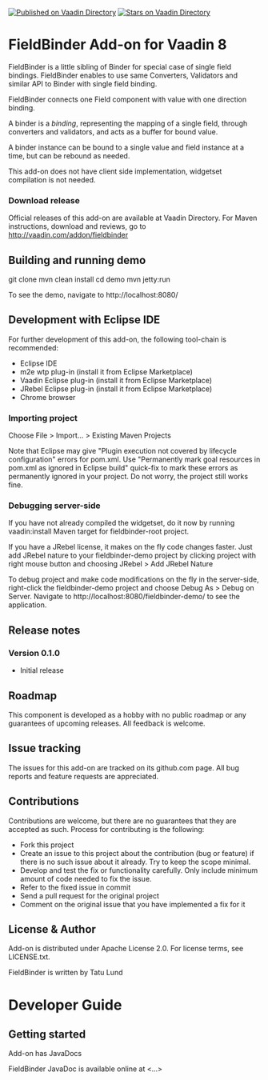 [![Published on Vaadin  Directory](https://img.shields.io/badge/Vaadin%20Directory-published-00b4f0.svg)](https://vaadin.com/directory/component/fieldbinder)
[![Stars on Vaadin Directory](https://img.shields.io/vaadin-directory/star/fieldbinder.svg)](https://vaadin.com/directory/component/fieldbinder)

# FieldBinder Add-on for Vaadin 8

FieldBinder is a little sibling of Binder for special case of single
field bindings. FieldBinder enables to use same Converters, Validators and
similar API to Binder with single field binding.

FieldBinder connects one Field component with value with one direction binding. 

A binder is a <i>binding</i>, representing the mapping of a single field,
through converters and validators, and acts as a buffer for bound value. 

A binder instance can be bound to a single value and field instance at a time,
but can be rebound as needed.

This add-on does not have client side implementation, widgetset compilation
is not needed.

### Download release

Official releases of this add-on are available at Vaadin Directory. For Maven instructions, download and reviews, go to http://vaadin.com/addon/fieldbinder

## Building and running demo

git clone <url of the FieldBinder repository>
mvn clean install
cd demo
mvn jetty:run

To see the demo, navigate to http://localhost:8080/

## Development with Eclipse IDE

For further development of this add-on, the following tool-chain is recommended:
- Eclipse IDE
- m2e wtp plug-in (install it from Eclipse Marketplace)
- Vaadin Eclipse plug-in (install it from Eclipse Marketplace)
- JRebel Eclipse plug-in (install it from Eclipse Marketplace)
- Chrome browser

### Importing project

Choose File > Import... > Existing Maven Projects

Note that Eclipse may give "Plugin execution not covered by lifecycle configuration" errors for pom.xml. Use "Permanently mark goal resources in pom.xml as ignored in Eclipse build" quick-fix to mark these errors as permanently ignored in your project. Do not worry, the project still works fine. 

### Debugging server-side

If you have not already compiled the widgetset, do it now by running vaadin:install Maven target for fieldbinder-root project.

If you have a JRebel license, it makes on the fly code changes faster. Just add JRebel nature to your fieldbinder-demo project by clicking project with right mouse button and choosing JRebel > Add JRebel Nature

To debug project and make code modifications on the fly in the server-side, right-click the fieldbinder-demo project and choose Debug As > Debug on Server. Navigate to http://localhost:8080/fieldbinder-demo/ to see the application.

## Release notes

### Version 0.1.0
- Initial release

## Roadmap

This component is developed as a hobby with no public roadmap or any guarantees of upcoming releases. All feedback is welcome.  

## Issue tracking

The issues for this add-on are tracked on its github.com page. All bug reports and feature requests are appreciated. 

## Contributions

Contributions are welcome, but there are no guarantees that they are accepted as such. Process for contributing is the following:
- Fork this project
- Create an issue to this project about the contribution (bug or feature) if there is no such issue about it already. Try to keep the scope minimal.
- Develop and test the fix or functionality carefully. Only include minimum amount of code needed to fix the issue.
- Refer to the fixed issue in commit
- Send a pull request for the original project
- Comment on the original issue that you have implemented a fix for it

## License & Author

Add-on is distributed under Apache License 2.0. For license terms, see LICENSE.txt.

FieldBinder is written by Tatu Lund

# Developer Guide

## Getting started

Add-on has JavaDocs

FieldBinder JavaDoc is available online at <...>

